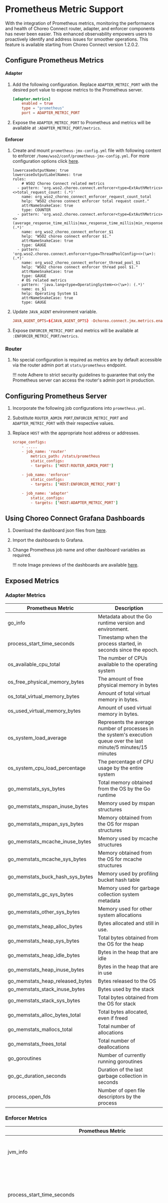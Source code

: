 # Prometheus Metric Support

With the integration of Prometheus metrics, monitoring the performance and health of Choreo Connect router, adapter, and enforcer components has never been easier. This enhanced observability empowers users to proactively identify and address issues for smoother operations. This feature is available starting from Choreo Connect version 1.2.0.2.

## Configure Prometheus Metrics

#### Adapter
 
1. Add the following configuration. Replace `ADAPTER_METRIC_PORT` with the desired port value to expose metrics to the Prometheus server.

    ```toml tab="Configuration"
    [adapter.metrics]
        enabled = true
        type = "prometheus"
        port = ADAPTER_METRIC_PORT
    ```

1. Expose the `ADAPTER_METRIC_PORT` to Prometheus and metrics will be available at `:ADAPTER_METRIC_PORT/metrics`.


#### Enforcer
1. Create and mount `prometheus-jmx-config.yml` file with following content to enforcer `/home/wso2/conf/prometheus-jmx-config.yml`. For more configuration options click [here](https://github.com/prometheus/jmx_exporter/blob/main/README.md).

    ``` tab="Prometheus JMX Config"
    lowercaseOutputName: true
    lowercaseOutputLabelNames: true
    rules:
        # WSO2 Choreo Connect related metrics
      - pattern: 'org.wso2.choreo.connect.enforcer<type=ExtAuthMetrics><>total_request_count: (.*)'
        name: org_wso2_choreo_connect_enforcer_request_count_total
        help: "WSO2 choreo connect enforcer total request count."
        attrNameSnakeCase: true
        type: COUNTER
      - pattern: 'org.wso2.choreo.connect.enforcer<type=ExtAuthMetrics><>(average_response_time_millis|max_response_time_millis|min_response_time_millis|request_count_in_last_five_minute_window|request_count_window_start_time_millis): (.*)'
        name: org_wso2_choreo_connect_enforcer_$1
        help: "WSO2 choreo connect enforcer $1."
        attrNameSnakeCase: true
        type: GAUGE
      - pattern: 'org.wso2.choreo.connect.enforcer<type=ThreadPoolConfig><>(\w+): (.*)'
        name: org_wso2_choreo_connect_enforcer_thread_pool_$1
        help: "WSO2 choreo connect enforcer thread pool $1."
        attrNameSnakeCase: true
        type: GAUGE
        # OS related metrics
      - pattern: 'java.lang<type=OperatingSystem><>(\w+): (.*)'
        name: os_$1
        help: Operating System $1
        attrNameSnakeCase: true
        type: GAUGE
    ```

1. Update `JAVA_AGENT` environment variable.

    ```toml tab="JAVA_AGENT"
    JAVA_AGENT_OPTS=${JAVA_AGENT_OPTS} -Dchoreo.connect.jmx.metrics.enabled=true -javaagent:/home/wso2/lib jmx_prometheus_javaagent-0.18.0.jar=ENFORCER_METRIC_PORT:/home/wso2/conf/prometheus-jmx-config.yml
    ```

1. Expose `ENFORCER_METRIC_PORT` and metrics will be available at `:ENFORCER_METRIC_PORT/metrics`.
   

### Router
1. No special configuration is required as metrics are by default accessible via the router admin port at `stats/prometheus` endpoint.

    !!! note
        Adhere to strict security guidelines to guarantee that only the Prometheus server can access the router's admin port in production.

## Configuring Prometheus Server

1. Incorporate the following job configurations into `prometheus.yml`.
2. Substitute `ROUTER_ADMIN_PORT`,`ENFORCER_METRIC_PORT` and `ADAPTER_METRIC_PORT` with their respective values. 
3. Replace `HOST` with the appropriate host address or addresses.


    ```toml tab="Prometheus Scrape Config"
    scrape_configs:
        - .....
        - job_name: 'router'
            metrics_path: /stats/prometheus
            static_configs:
            - targets: ['HOST:ROUTER_ADMIN_PORT']
        
        - job_name: 'enforcer'
            static_configs:
            - targets: ['HOST:ENFORCER_METRIC_PORT']

        - job_name: 'adapter'
            static_configs:
            - targets: ['HOST:ADAPTER_METRIC_PORT']
    ```

## Using Choreo Connect Grafana Dashboards

1. Download the dashboard json files from [here]({{base_path}}/assets/attachments/cc-grafana-dashboards/CC-Grafana-Dashboard-JSON.zip).
2. Import the dashboards to Grafana.
3. Change Prometheus job name and other dashboard variables as required.

    !!! note
        Image previews of the dashboards are available [here]({{base_path}}/assets/attachments/cc-grafana-dashboards/CC-Grafana-Dashboard-Images.zip).

## Exposed Metrics


### Adapter Metrics

| Prometheus Metric                           | Description                                                                                                       |
|--------------------------------------------|-------------------------------------------------------------------------------------------------------------------|
| go_info                                    | Metadata about the Go runtime version and environment.                                                            |
| process_start_time_seconds                  | Timestamp when the process started, in seconds since the epoch.                                                    |
| os_available_cpu_total                      | The number of CPUs available to the operating system                                                              |
| os_free_physical_memory_bytes               | The amount of free physical memory in bytes                                                                       |
| os_total_virtual_memory_bytes               | Amount of total virtual memory in bytes.                                                                          |
| os_used_virtual_memory_bytes                | Amount of used virtual memory in bytes.                                                                           |
| os_system_load_average                      | Represents the average number of processes in the system's execution queue over the last minute/5 minutes/15 minutes|
| os_system_cpu_load_percentage               | The percentage of CPU usage by the entire system                                                                  |
| go_memstats_sys_bytes                       | Total memory obtained from the OS by the Go runtime                                                               |
| go_memstats_mspan_inuse_bytes               | Memory used by mspan structures                                                                                   |
| go_memstats_mspan_sys_bytes                 | Memory obtained from the OS for mspan structures                                                                  |
| go_memstats_mcache_inuse_bytes              | Memory used by mcache structures                                                                                  |
| go_memstats_mcache_sys_bytes                | Memory obtained from the OS for mcache structures                                                                 |
| go_memstats_buck_hash_sys_bytes             | Memory used by profiling bucket hash table                                                                        |
| go_memstats_gc_sys_bytes                    | Memory used for garbage collection system metadata                                                                |
| go_memstats_other_sys_bytes                 | Memory used for other system allocations                                                                          |
| go_memstats_heap_alloc_bytes                | Bytes allocated and still in use.                                                                                 |
| go_memstats_heap_sys_bytes                  | Total bytes obtained from the OS for the heap                                                                     |
| go_memstats_heap_idle_bytes                 | Bytes in the heap that are idle                                                                                   |
| go_memstats_heap_inuse_bytes                | Bytes in the heap that are in use                                                                                 |
| go_memstats_heap_released_bytes             | Bytes released to the OS                                                                                          |
| go_memstats_stack_inuse_bytes               | Bytes used by the stack                                                                                           |
| go_memstats_stack_sys_bytes                 | Total bytes obtained from the OS for stack                                                                        |
| go_memstats_alloc_bytes_total               | Total bytes allocated, even if freed                                                                              |
| go_memstats_mallocs_total                   | Total number of allocations                                                                                       |
| go_memstats_frees_total                     | Total number of deallocations                                                                                     |
| go_goroutines                               | Number of currently running goroutines                                                                            |
| go_gc_duration_seconds                      | Duration of the last garbage collection in seconds                                                                |
| process_open_fds                            | Number of open file descriptors by the process                                                                    |

### Enforcer Metrics

| Prometheus Metric                                                       | Description                                                                                                       |
|------------------------------------------------------------------------|-------------------------------------------------------------------------------------------------------------------|
| jvm_info                                                               | Metadata about the JVM, such as version and vendor                                                               |
| process_start_time_seconds                                              | Timestamp when the JVM process started, in seconds since the epoch                                                |
| os_available_processors                                                | Number of available processors the JVM can use                                                                    |
| os_free_physical_memory_size                                           | Amount of free physical memory in bytes                                                                           |
| os_committed_virtual_memory_size                                       | Amount of virtual memory that is guaranteed to be available to the running process                                |
| os_total_physical_memory_size                                          | Total amount of physical memory available on the system                                                           |
| os_system_load_average                                                 | Represents the average number of processes in the system's execution queue over the last minute                   |
| os_system_cpu_load                                                     | Percentage of CPU usage by the entire system                                                                      |
| os_process_cpu_load                                                    | Percentage of CPU usage by the JVM process                                                                        |
| jvm_memory_bytes_used                                                  | Amount of used memory in the JVM heap/non-heap areas, in bytes                                                    |
| jvm_memory_bytes_committed                                             | Amount of memory committed for the JVM heap/non-heap areas, in bytes                                              |
| jvm_threads_current                                                    | Current number of live threads in the JVM                                                                         |
| jvm_threads_daemon                                                     | Number of live daemon threads in the JVM                                                                          |
| jvm_threads_deadlocked                                                 | Number of threads that are currently deadlocked in the JVM                                                        |
| jvm_classes_currently_loaded                                           | Number of classes currently loaded in the JVM                                                                     |
| process_open_fds                                                       | Number of open file descriptors by the JVM process.                                                               |
| jvm_gc_collection_seconds_sum                                          | Total time spent in garbage collection, in seconds                                                                |
| jvm_memory_pool_bytes_used                                             | Amount of used memory from various memory pools in the JVM, in bytes                                              |
| jvm_memory_pool_bytes_committed                                        | Amount of memory committed for various memory pools in the JVM, in bytes.                                         |
| org_wso2_choreo_connect_enforcer_average_response_time_millis          | Average response time of the enforcer in milliseconds                                                             |
| org_wso2_choreo_connect_enforcer_request_count_total                   | Total number of requests processed by the enforcer                                                                |
| org_wso2_choreo_connect_enforcer_request_count_in_last_five_minute_window | Number of requests the enforcer processed in the last five minute window                                          |
| org_wso2_choreo_connect_enforcer_request_count_window_start_time_millis | Start time of the current 5 minute window                                                                         |
| org_wso2_choreo_connect_enforcer_max_response_time_millis              | Longest response time recorded by the enforcer in milliseconds                                                    |
| org_wso2_choreo_connect_enforcer_min_response_time_millis              | Shortest response time recorded by the enforcer in milliseconds                                                   |
| org_wso2_choreo_connect_enforcer_thread_pool_core_size                 | Base number of threads in the enforcer's thread pool                                                              |
| org_wso2_choreo_connect_enforcer_thread_pool_max_size                  | Maximum number of threads allowed in the enforcer's thread pool                                                   |
| org_wso2_choreo_connect_enforcer_thread_pool_queue_size                | Capacity of the enforcer's thread pool queue                                                                      |
| org_wso2_choreo_connect_enforcer_thread_pool_keep_alive_time           | Time a thread can be idle before being terminated in the enforcer's thread pool                                   |


### Router Metrics

| Prometheus Metric                           | Description                                                                                                       |
|--------------------------------------------|-------------------------------------------------------------------------------------------------------------------|
| envoy_server_uptime                        | Duration the Envoy server has been running                                                                        |
| envoy_cluster_membership_healthy           | Number of healthy members in the cluster                                                                          |
| envoy_cluster_membership_total             | Total number of members in the cluster                                                                            |
| envoy_server_memory_allocated              | Memory allocated by the Envoy server                                                                              |
| envoy_server_memory_heap_size              | Total heap size of the Envoy server                                                                               |
| envoy_http_downstream_rq_total             | Number of total downstream requests                                                                               |
| envoy_http_downstream_cx_total             | Number of total downstream connections                                                                            |
| envoy_http_downstream_rq_time_bucket       | Histogram of downstream request times                                                                             |
| envoy_http_downstream_cx_active            | Number of active downstream connections                                                                           |
| envoy_cluster_upstream_rq_total            | Total upstream requests to the cluster                                                                            |
| envoy_cluster_upstream_cx_total            | Total upstream connections to the cluster                                                                         |
| envoy_cluster_upstream_rq_time_bucket      | Histogram of upstream request times                                                                               |
| envoy_cluster_upstream_cx_total            | Total upstream connections                                                                                       |
| envoy_cluster_upstream_cx_active           | Number of active upstream connections                                                                             |
| envoy_cluster_upstream_rq_xx               | Count of upstream requests by HTTP status code class (2xx,3xx,4xx,5xx)                                            |

